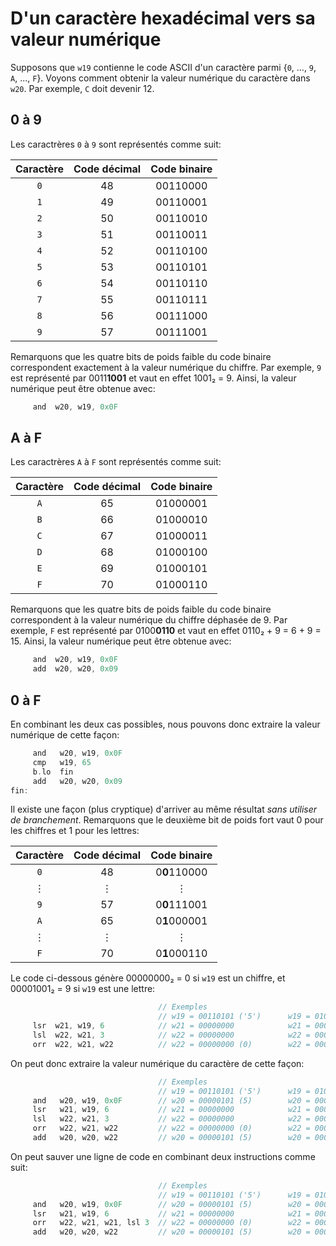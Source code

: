 # D'un caractère hexadécimal vers sa valeur numérique

Supposons que `w19` contienne le code ASCII d'un caractère parmi {`0`, ..., `9`, `A`, ..., `F`}.
Voyons comment obtenir la valeur numérique du caractère dans `w20`. Par exemple, `C` doit devenir 12. 

## 0 à 9

Les caractrères `0` à `9` sont représentés comme suit:

| Caractère | Code décimal | Code binaire |
|:-:|:-:|:-:|
|`0`|48|00110000|
|`1`|49|00110001|
|`2`|50|00110010|
|`3`|51|00110011|
|`4`|52|00110100|
|`5`|53|00110101|
|`6`|54|00110110|
|`7`|55|00110111|
|`8`|56|00111000|
|`9`|57|00111001|

Remarquons que les quatre bits de poids faible du code binaire correspondent exactement à la valeur numérique du chiffre.
Par exemple, `9` est représenté par 0011**1001** et vaut en effet 1001₂ = 9. Ainsi, la valeur numérique peut être obtenue avec:

```c
     and  w20, w19, 0x0F
```

## A à F

Les caractrères `A` à `F` sont représentés comme suit:

| Caractère | Code décimal | Code binaire |
|:-:|:-:|:-:|
|`A`|65|01000001|
|`B`|66|01000010|
|`C`|67|01000011|
|`D`|68|01000100|
|`E`|69|01000101|
|`F`|70|01000110|

Remarquons que les quatre bits de poids faible du code binaire correspondent à la valeur numérique du chiffre déphasée de 9.
Par exemple, `F` est représenté par 0100**0110** et vaut en effet 0110₂ + 9 = 6 + 9 = 15. Ainsi, la valeur numérique peut être obtenue avec:

```c
     and  w20, w19, 0x0F
     add  w20, w20, 0x09
```

## 0 à F

En combinant les deux cas possibles, nous pouvons donc extraire la valeur numérique de cette façon:

```c
     and   w20, w19, 0x0F
     cmp   w19, 65
     b.lo  fin
     add   w20, w20, 0x09
fin:
```

Il existe une façon (plus cryptique) d'arriver au même résultat _sans utiliser de branchement_. Remarquons
que le deuxième bit de poids fort vaut 0 pour les chiffres et 1 pour les lettres:

| Caractère | Code décimal | Code binaire |
|:-:|:-:|:-:|
|`0`|48|0**0**110000|
|⋮|⋮|⋮|
|`9`|57|0**0**111001|
|`A`|65|0**1**000001|
|⋮|⋮|⋮|
|`F`|70|0**1**000110|

Le code ci-dessous génère 00000000₂ = 0 si `w19` est un chiffre, et 00001001₂ = 9 si `w19` est une lettre:

```c
                                 // Exemples
                                 // w19 = 00110101 ('5')      w19 = 01000110 ('F')
     lsr  w21, w19, 6            // w21 = 00000000            w21 = 00000001
     lsl  w22, w21, 3            // w22 = 00000000            w22 = 00001000
     orr  w22, w21, w22          // w22 = 00000000 (0)        w22 = 00001001 (9)
```

On peut donc extraire la valeur numérique du caractère de cette façon:

```c
                                 // Exemples
                                 // w19 = 00110101 ('5')      w19 = 01000110 ('F')
     and   w20, w19, 0x0F        // w20 = 00000101 (5)        w20 = 00000110 (6)
     lsr   w21, w19, 6           // w21 = 00000000            w21 = 00000001
     lsl   w22, w21, 3           // w22 = 00000000            w22 = 00001000
     orr   w22, w21, w22         // w22 = 00000000 (0)        w22 = 00001001 (9)
     add   w20, w20, w22         // w20 = 00000101 (5)        w20 = 00001111 (15)
```

On peut sauver une ligne de code en combinant deux instructions comme suit:

```c
                                 // Exemples
                                 // w19 = 00110101 ('5')      w19 = 01000110 ('F')
     and   w20, w19, 0x0F        // w20 = 00000101 (5)        w20 = 00000110 (6)
     lsr   w21, w19, 6           // w21 = 00000000            w21 = 00000001
     orr   w22, w21, w21, lsl 3  // w22 = 00000000 (0)        w22 = 00001001 (9)
     add   w20, w20, w22         // w20 = 00000101 (5)        w20 = 00001111 (15)
```
